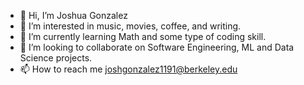 - 👋 Hi, I’m Joshua Gonzalez
- 👀 I’m interested in music, movies, coffee, and writing.
- 🌱 I’m currently learning Math and some type of coding skill.
- 💞️ I’m looking to collaborate on Software Engineering, ML and Data Science projects.
- 📫 How to reach me joshgonzalez1191@berkeley.edu

<!---
Josh-G91/Josh-G91 is a ✨ special ✨ repository because its `README.md` (this file) appears on your GitHub profile.
You can click the Preview link to take a look at your changes.
--->
